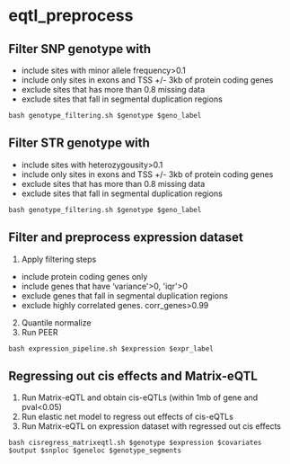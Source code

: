 # eqtl_preprocess

## Filter SNP genotype with 
* include sites with minor allele frequency>0.1
* include only sites in exons and TSS +/- 3kb of protein coding genes
* exclude sites that has more than 0.8 missing data 
* exclude sites that fall in segmental duplication regions

```
bash genotype_filtering.sh $genotype $geno_label
```

## Filter STR genotype with 
* include sites with heterozygousity>0.1
* include only sites in exons and TSS +/- 3kb of protein coding genes
* exclude sites that has more than 0.8 missing data 
* exclude sites that fall in segmental duplication regions

```
bash genotype_filtering.sh $genotype $geno_label
```

## Filter and preprocess expression dataset
1. Apply filtering steps
  * include protein coding genes only
  * include genes that have ‘variance'>0, 'iqr'>0
  * exclude genes that fall in segmental duplication regions
  * exclude highly correlated genes. corr_genes>0.99

2. Quantile normalize 
3. Run PEER
```
bash expression_pipeline.sh $expression $expr_label
```

## Regressing out cis effects and Matrix-eQTL

1. Run Matrix-eQTL and obtain cis-eQTLs (within 1mb of gene and pval<0.05)
2. Run elastic net model to regress out effects of cis-eQTLs
3. Run Matrix-eQTL on expression dataset with regressed out cis effects
```
bash cisregress_matrixeqtl.sh $genotype $expression $covariates $output $snploc $geneloc $genotype_segments
```
